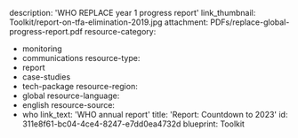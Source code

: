 description: 'WHO REPLACE year 1 progress report'
link_thumbnail: Toolkit/report-on-tfa-elimination-2019.jpg
attachment: PDFs/replace-global-progress-report.pdf
resource-category:
  - monitoring
  - communications
resource-type:
  - report
  - case-studies
  - tech-package
resource-region:
  - global
resource-language:
  - english
resource-source:
  - who
link_text: 'WHO annual report'
title: 'Report: Countdown to 2023'
id: 311e8f61-bc04-4ce4-8247-e7dd0ea4732d
blueprint: Toolkit
